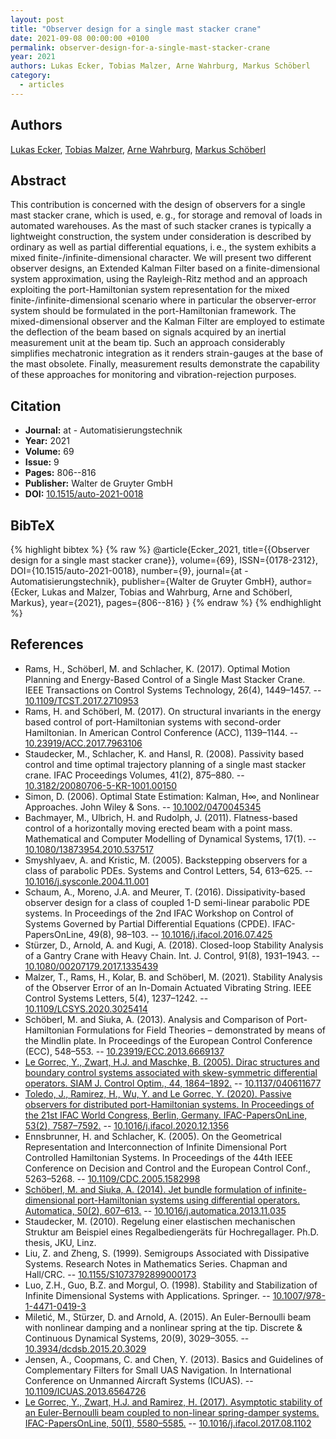 ```yaml
---
layout: post
title: "Observer design for a single mast stacker crane"
date: 2021-09-08 00:00:00 +0100
permalink: observer-design-for-a-single-mast-stacker-crane
year: 2021
authors: Lukas Ecker, Tobias Malzer, Arne Wahrburg, Markus Schöberl
category:
  - articles
---
```

 
## Authors
[Lukas Ecker](authors/lukas_ecker), [Tobias Malzer](authors/tobias_malzer), [Arne Wahrburg](authors/arne_wahrburg), [Markus Schöberl](authors/markus_schoberl)
 
## Abstract
This contribution is concerned with the design of observers for a single mast stacker crane, which is used, e. g., for storage and removal of loads in automated warehouses. As the mast of such stacker cranes is typically a lightweight construction, the system under consideration is described by ordinary as well as partial differential equations, i. e., the system exhibits a mixed finite-/infinite-dimensional character. We will present two different observer designs, an Extended Kalman Filter based on a finite-dimensional system approximation, using the Rayleigh-Ritz method and an approach exploiting the port-Hamiltonian system representation for the mixed finite-/infinite-dimensional scenario where in particular the observer-error system should be formulated in the port-Hamiltonian framework. The mixed-dimensional observer and the Kalman Filter are employed to estimate the deflection of the beam based on signals acquired by an inertial measurement unit at the beam tip. Such an approach considerably simplifies mechatronic integration as it renders strain-gauges at the base of the mast obsolete. Finally, measurement results demonstrate the capability of these approaches for monitoring and vibration-rejection purposes.
 
## Citation
- **Journal:** at - Automatisierungstechnik
- **Year:** 2021
- **Volume:** 69
- **Issue:** 9
- **Pages:** 806--816
- **Publisher:** Walter de Gruyter GmbH
- **DOI:** [10.1515/auto-2021-0018](https://doi.org/10.1515/auto-2021-0018)
 
## BibTeX
{% highlight bibtex %}
{% raw %}
@article{Ecker_2021,
  title={{Observer design for a single mast stacker crane}},
  volume={69},
  ISSN={0178-2312},
  DOI={10.1515/auto-2021-0018},
  number={9},
  journal={at - Automatisierungstechnik},
  publisher={Walter de Gruyter GmbH},
  author={Ecker, Lukas and Malzer, Tobias and Wahrburg, Arne and Schöberl, Markus},
  year={2021},
  pages={806--816}
}
{% endraw %}
{% endhighlight %}
 
## References
- Rams, H., Schöberl, M. and Schlacher, K. (2017). Optimal Motion Planning and Energy-Based Control of a Single Mast Stacker Crane. IEEE Transactions on Control Systems Technology, 26(4), 1449–1457. -- [10.1109/TCST.2017.2710953](https://doi.org/10.1109/TCST.2017.2710953)
- Rams, H. and Schöberl, M. (2017). On structural invariants in the energy based control of port-Hamiltonian systems with second-order Hamiltonian. In American Control Conference (ACC), 1139–1144. -- [10.23919/ACC.2017.7963106](https://doi.org/10.23919/ACC.2017.7963106)
- Staudecker, M., Schlacher, K. and Hansl, R. (2008). Passivity based control and time optimal trajectory planning of a single mast stacker crane. IFAC Proceedings Volumes, 41(2), 875–880. -- [10.3182/20080706-5-KR-1001.00150](https://doi.org/10.3182/20080706-5-KR-1001.00150)
- Simon, D. (2006). Optimal State Estimation: Kalman, H∞, and Nonlinear Approaches. John Wiley & Sons. -- [10.1002/0470045345](https://doi.org/10.1002/0470045345)
- Bachmayer, M., Ulbrich, H. and Rudolph, J. (2011). Flatness-based control of a horizontally moving erected beam with a point mass. Mathematical and Computer Modelling of Dynamical Systems, 17(1). -- [10.1080/13873954.2010.537517](https://doi.org/10.1080/13873954.2010.537517)
- Smyshlyaev, A. and Kristic, M. (2005). Backstepping observers for a class of parabolic PDEs. Systems and Control Letters, 54, 613–625. -- [10.1016/j.sysconle.2004.11.001](https://doi.org/10.1016/j.sysconle.2004.11.001)
- Schaum, A., Moreno, J.A. and Meurer, T. (2016). Dissipativity-based observer design for a class of coupled 1-D semi-linear parabolic PDE systems. In Proceedings of the 2nd IFAC Workshop on Control of Systems Governed by Partial Differential Equations (CPDE). IFAC-PapersOnLine, 49(8), 98–103. -- [10.1016/j.ifacol.2016.07.425](https://doi.org/10.1016/j.ifacol.2016.07.425)
- Stürzer, D., Arnold, A. and Kugi, A. (2018). Closed-loop Stability Analysis of a Gantry Crane with Heavy Chain. Int. J. Control, 91(8), 1931–1943. -- [10.1080/00207179.2017.1335439](https://doi.org/10.1080/00207179.2017.1335439)
- Malzer, T., Rams, H., Kolar, B. and Schöberl, M. (2021). Stability Analysis of the Observer Error of an In-Domain Actuated Vibrating String. IEEE Control Systems Letters, 5(4), 1237–1242. -- [10.1109/LCSYS.2020.3025414](https://doi.org/10.1109/LCSYS.2020.3025414)
- Schöberl, M. and Siuka, A. (2013). Analysis and Comparison of Port-Hamiltonian Formulations for Field Theories – demonstrated by means of the Mindlin plate. In Proceedings of the European Control Conference (ECC), 548–553. -- [10.23919/ECC.2013.6669137](https://doi.org/10.23919/ECC.2013.6669137)
- [Le Gorrec, Y., Zwart, H.J. and Maschke, B. (2005). Dirac structures and boundary control systems associated with skew-symmetric differential operators. SIAM J. Control Optim., 44, 1864–1892.](dirac-structures-and-boundary-control-systems-associated-with-skew-symmetric-differential-operators) -- [10.1137/040611677](https://doi.org/10.1137/040611677)
- [Toledo, J., Ramirez, H., Wu, Y. and Le Gorrec, Y. (2020). Passive observers for distributed port-Hamiltonian systems. In Proceedings of the 21st IFAC World Congress, Berlin, Germany. IFAC-PapersOnLine, 53(2), 7587–7592.](passive-observers-for-distributed-port-hamiltonian-systems) -- [10.1016/j.ifacol.2020.12.1356](https://doi.org/10.1016/j.ifacol.2020.12.1356)
- Ennsbrunner, H. and Schlacher, K. (2005). On the Geometrical Representation and Interconnection of Infinite Dimensional Port Controlled Hamiltonian Systems. In Proceedings of the 44th IEEE Conference on Decision and Control and the European Control Conf., 5263–5268. -- [10.1109/CDC.2005.1582998](https://doi.org/10.1109/CDC.2005.1582998)
- [Schöberl, M. and Siuka, A. (2014). Jet bundle formulation of infinite-dimensional port-Hamiltonian systems using differential operators. Automatica, 50(2), 607–613.](jet-bundle-formulation-of-infinite-dimensional-port-hamiltonian-systems-using-differential-operators) -- [10.1016/j.automatica.2013.11.035](https://doi.org/10.1016/j.automatica.2013.11.035)
- Staudecker, M. (2010). Regelung einer elastischen mechanischen Struktur am Beispiel eines Regalbediengeräts für Hochregallager. Ph.D. thesis, JKU, Linz.
- Liu, Z. and Zheng, S. (1999). Semigroups Associated with Dissipative Systems. Research Notes in Mathematics Series. Chapman and Hall/CRC. -- [10.1155/S1073792899000173](https://doi.org/10.1155/S1073792899000173)
- Luo, Z.H., Guo, B.Z. and Morgul, O. (1998). Stability and Stabilization of Infinite Dimensional Systems with Applications. Springer. -- [10.1007/978-1-4471-0419-3](https://doi.org/10.1007/978-1-4471-0419-3)
- Miletić, M., Stürzer, D. and Arnold, A. (2015). An Euler-Bernoulli beam with nonlinear damping and a nonlinear spring at the tip. Discrete & Continuous Dynamical Systems, 20(9), 3029–3055. -- [10.3934/dcdsb.2015.20.3029](https://doi.org/10.3934/dcdsb.2015.20.3029)
- Jensen, A., Coopmans, C. and Chen, Y. (2013). Basics and Guidelines of Complementary Filters for Small UAS Navigation. In International Conference on Unmanned Aircraft Systems (ICUAS). -- [10.1109/ICUAS.2013.6564726](https://doi.org/10.1109/ICUAS.2013.6564726)
- [Le Gorrec, Y., Zwart, H.J. and Ramirez, H. (2017). Asymptotic stability of an Euler-Bernoulli beam coupled to non-linear spring-damper systems. IFAC-PapersOnLine, 50(1), 5580–5585.](asymptotic-stability-of-an-euler-bernoulli-beam-coupled-to-non-linear-spring-damper-systems) -- [10.1016/j.ifacol.2017.08.1102](https://doi.org/10.1016/j.ifacol.2017.08.1102)

